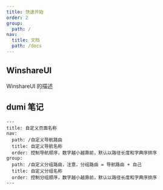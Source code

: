```yaml
---
title: 快速开始
order: 2
group:
  path: /
nav:
  title: 文档
  path: /docs
---
```


## WinshareUI

WinshareUI 的描述

## dumi 笔记

```
---
title: 自定义页面名称
nav:
  path: /自定义导航路由
  title: 自定义导航名称
  order: 控制导航顺序，数字越小越靠前，默认以路径长度和字典序排序
group:
  path: /自定义分组路由，注意，分组路由 = 导航路由 + 自己
  title: 自定义分组名称
  order: 控制分组顺序，数字越小越靠前，默认以路径长度和字典序排序
---
```
